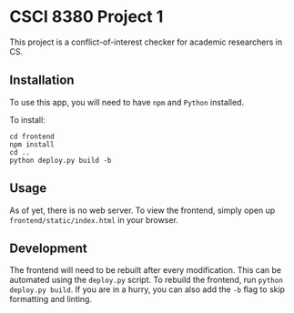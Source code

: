 # CSCI 8380 Project 1

This project is a conflict-of-interest checker for academic researchers in CS.

## Installation

To use this app, you will need to have `npm` and `Python` installed.

To install:

```
cd frontend
npm install
cd ..
python deploy.py build -b
```

## Usage

As of yet, there is no web server. To view the frontend, simply open up `frontend/static/index.html` in your browser.

## Development

The frontend will need to be rebuilt after every modification. This can be automated using the `deploy.py` script. To
rebuild the frontend, run `python deploy.py build`. If you are in a hurry, you can also add the `-b` flag to skip
formatting and linting.